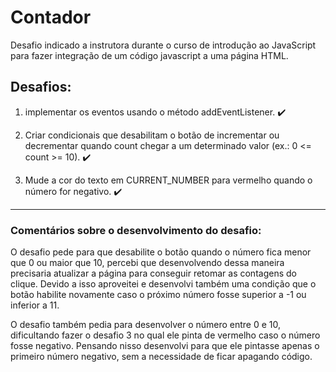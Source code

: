 # Contador

Desafio indicado a instrutora durante o curso de introdução ao JavaScript para fazer integração de um código javascript a uma página HTML.

## Desafios:
1. implementar os eventos usando o método addEventListener. :heavy_check_mark:

2. Criar condicionais que desabilitam o botão de incrementar ou decrementar quando count chegar a um determinado valor (ex.: 0 <= count >= 10). :heavy_check_mark:

3. Mude a cor do texto em CURRENT_NUMBER para vermelho quando o número for negativo. :heavy_check_mark:


---
### Comentários sobre o desenvolvimento do desafio:
O desafio pede para que desabilite o botão quando o número fica menor que 0 ou maior que 10, percebi que desenvolvendo dessa maneira precisaria atualizar a página para conseguir retomar as contagens do clique.
Devido a isso aproveitei e desenvolvi também uma condição que o botão habilite novamente caso o próximo número fosse superior a -1 ou inferior a 11.

O desafio também pedia para desenvolver o número entre 0 e 10, dificultando fazer o desafio 3 no qual ele pinta de vermelho caso o número fosse negativo. Pensando nisso desenvolvi para que ele pintasse apenas o primeiro número negativo, sem a necessidade de ficar apagando código.